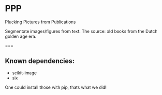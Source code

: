 PPP
===

Plucking Pictures from Publications

Segmentate images/figures from text. The source: old books from the Dutch golden age era.

===  

## Known dependencies:  
* scikit-image
* six

One could install those with pip, thats what we did!
